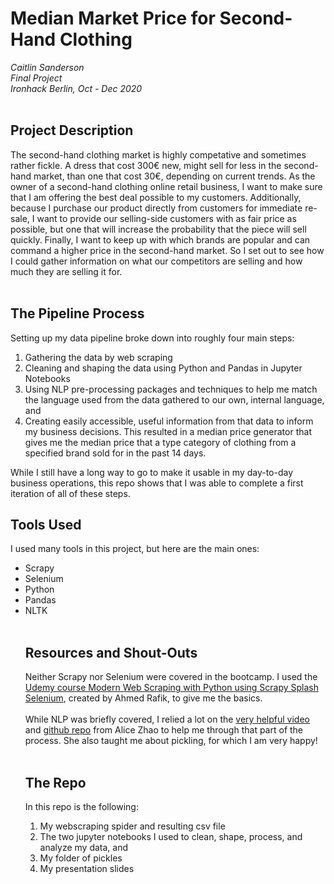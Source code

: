 # Median Market Price for Second-Hand Clothing

<i>Caitlin Sanderson<br>
  Final Project<br>
  Ironhack Berlin, Oct - Dec 2020</i><br><br>
  ## Project Description<br>
The second-hand clothing market is highly competative and sometimes rather fickle.  A dress that cost 300€ new, might sell for less in the second-hand market, than one that cost 30€, depending on current trends.  As the owner of a second-hand clothing online retail business, I want to make sure that I am offering the best deal possible to my customers.  Additionally, because I purchase our product directly from customers for immediate re-sale, I want to provide our selling-side customers with as fair price as possible, but one that will increase the probability that the piece will sell quickly.  Finally, I want to keep up with which brands are popular and can command a higher price in the second-hand market.  So I set out to see how I could gather information on what our competitors are selling and how much they are selling it for.<br><br>

  ## The Pipeline Process
  Setting up my data pipeline broke down into roughly four main steps:
<ol><li>Gathering the data by web scraping</li>
  <li>Cleaning and shaping the data using Python and Pandas in Jupyter Notebooks</li>
  <li>Using NLP pre-processing packages and techniques to help me match the language used from the data gathered to our own, internal language, and</li>
  <li>Creating easily accessible, useful information from that data to inform my business decisions.  This resulted in a median price generator that gives me the median price that a type category of clothing from a specified brand sold for in the past 14 days.</li></ol>While I still have a long way to go to make it usable in my day-to-day business operations, this repo shows that I was able to complete a first iteration of all of these steps. <br>
   
  ## Tools Used
  I used many tools in this project, but here are the main ones:<br>
  <ul><li>Scrapy</li><li>Selenium</li><li>Python</li><li>Pandas</li><li>NLTK</li><br>
  
  ## Resources and Shout-Outs
  Neither Scrapy nor Selenium were covered in the bootcamp.  I used the [Udemy course Modern Web Scraping with Python using Scrapy Splash Selenium](https://www.udemy.com/course/web-scraping-in-python-using-scrapy-and-splash/), created by Ahmed Rafik, to give me the basics.<br><br>
  While NLP was briefly covered, I relied a lot on the [very helpful video](https://www.youtube.com/watch?v=xvqsFTUsOmc&feature=youtu.be&ab_channel=PyOhio) and [github repo](https://github.com/adashofdata/nlp-in-python-tutorial) from Alice Zhao to help me through that part of the process. She also taught me about pickling, for which I am very happy! <br><br>
  
  ## The Repo
  In this repo is the following:
  <ol><li>My webscraping spider and resulting csv file</li>
  <li>The two jupyter notebooks I used to clean, shape, process, and analyze my data, and </li>
  <li>My folder of pickles</li>
  <li>My presentation slides</li>
